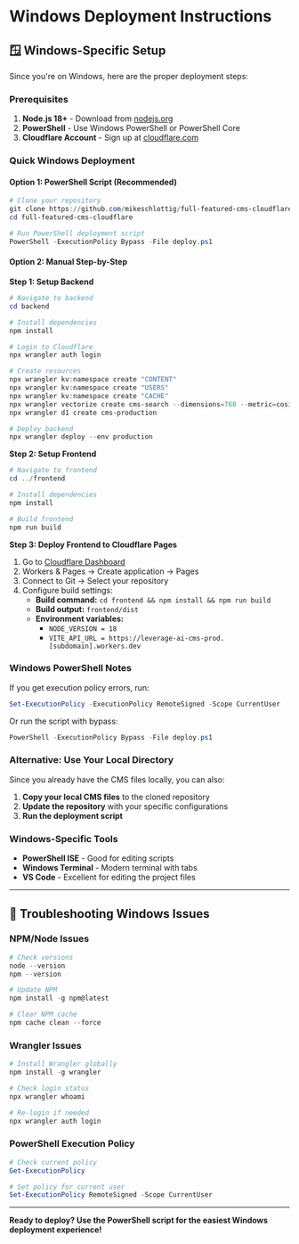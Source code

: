 # Windows Deployment Instructions

## 🪟 **Windows-Specific Setup**

Since you're on Windows, here are the proper deployment steps:

### **Prerequisites**
1. **Node.js 18+** - Download from [nodejs.org](https://nodejs.org/)
2. **PowerShell** - Use Windows PowerShell or PowerShell Core
3. **Cloudflare Account** - Sign up at [cloudflare.com](https://cloudflare.com)

### **Quick Windows Deployment**

#### Option 1: PowerShell Script (Recommended)
```powershell
# Clone your repository
git clone https://github.com/mikeschlottig/full-featured-cms-cloudflare.git
cd full-featured-cms-cloudflare

# Run PowerShell deployment script
PowerShell -ExecutionPolicy Bypass -File deploy.ps1
```

#### Option 2: Manual Step-by-Step

**Step 1: Setup Backend**
```powershell
# Navigate to backend
cd backend

# Install dependencies
npm install

# Login to Cloudflare
npx wrangler auth login

# Create resources
npx wrangler kv:namespace create "CONTENT"
npx wrangler kv:namespace create "USERS"
npx wrangler kv:namespace create "CACHE"
npx wrangler vectorize create cms-search --dimensions=768 --metric=cosine
npx wrangler d1 create cms-production

# Deploy backend
npx wrangler deploy --env production
```

**Step 2: Setup Frontend**
```powershell
# Navigate to frontend
cd ../frontend

# Install dependencies
npm install

# Build frontend
npm run build
```

**Step 3: Deploy Frontend to Cloudflare Pages**
1. Go to [Cloudflare Dashboard](https://dash.cloudflare.com)
2. Workers & Pages → Create application → Pages
3. Connect to Git → Select your repository
4. Configure build settings:
   - **Build command:** `cd frontend && npm install && npm run build`
   - **Build output:** `frontend/dist`
   - **Environment variables:**
     - `NODE_VERSION = 18`
     - `VITE_API_URL = https://leverage-ai-cms-prod.[subdomain].workers.dev`

### **Windows PowerShell Notes**

If you get execution policy errors, run:
```powershell
Set-ExecutionPolicy -ExecutionPolicy RemoteSigned -Scope CurrentUser
```

Or run the script with bypass:
```powershell
PowerShell -ExecutionPolicy Bypass -File deploy.ps1
```

### **Alternative: Use Your Local Directory**

Since you already have the CMS files locally, you can also:

1. **Copy your local CMS files** to the cloned repository
2. **Update the repository** with your specific configurations
3. **Run the deployment script**

### **Windows-Specific Tools**

- **PowerShell ISE** - Good for editing scripts
- **Windows Terminal** - Modern terminal with tabs
- **VS Code** - Excellent for editing the project files

---

## 🔧 **Troubleshooting Windows Issues**

### NPM/Node Issues
```powershell
# Check versions
node --version
npm --version

# Update NPM
npm install -g npm@latest

# Clear NPM cache
npm cache clean --force
```

### Wrangler Issues
```powershell
# Install Wrangler globally
npm install -g wrangler

# Check login status
npx wrangler whoami

# Re-login if needed
npx wrangler auth login
```

### PowerShell Execution Policy
```powershell
# Check current policy
Get-ExecutionPolicy

# Set policy for current user
Set-ExecutionPolicy RemoteSigned -Scope CurrentUser
```

---

**Ready to deploy? Use the PowerShell script for the easiest Windows deployment experience!**